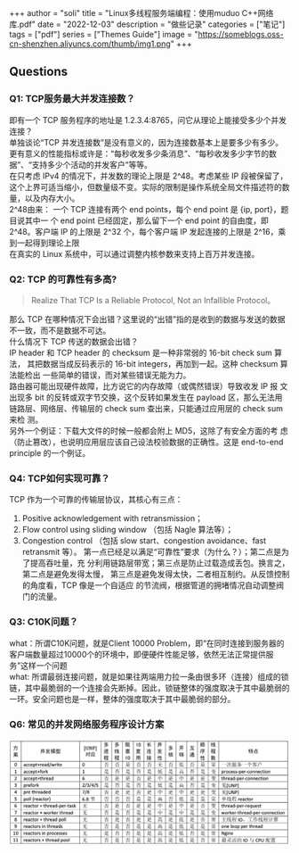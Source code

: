 +++
author = "soli"
title = "Linux多线程服务端编程：使用muduo C++网络库.pdf"
date = "2022-12-03"
description = "做些记录"
categories = ["笔记"]
tags = ["pdf"]
series = ["Themes Guide"]
image = "https://someblogs.oss-cn-shenzhen.aliyuncs.com/thumb/img1.png"
+++
<!--more-->
## Questions
### Q1: TCP服务最大并发连接数？
即有一个 TCP 服务程序的地址是 1.2.3.4:8765，问它从理论上能接受多少个并发连接？<br>
单独谈论“TCP 并发连接数”是没有意义的，因为连接数基本上是要多少有多少。更有意义的性能指标或许是：“每秒收发多少条消息”、“每秒收发多少字节的数据”、“支持多少个活动的并发客户”等等。<br>
在只考虑 IPv4 的情况下，并发数的理论上限是 2^48。考虑某些 IP 段被保留了，这个上界可适当缩小，但数量级不变。实际的限制是操作系统全局文件描述符的数量，以及内存大小。<br>
2^48由来：
一个 TCP 连接有两个 end points，每个 end point 是 {ip, port}，题目说其中一
个 end point 已经固定，那么留下一个 end point 的自由度，即 2^48。客户端 IP 的上限是 2^32 个，每个客户端 IP 发起连接的上限是 2^16，乘到一起得到理论上限<br>
在真实的 Linux 系统中，可以通过调整内核参数来支持上百万并发连接。
### Q2: TCP 的可靠性有多高?
> Realize That TCP Is a Reliable Protocol, Not an Infallible Protocol。

那么 TCP 在哪种情况下会出错？这里说的“出错”指的是收到的数据与发送的数据不一致，而不是数据不可达。<br>
什么情况下 TCP 传送的数据会出错？<br>
IP header 和 TCP header 的 checksum 是一种非常弱的 16-bit check sum 算法，
其把数据当成反码表示的 16-bit integers，再加到一起。这种 checksum 算法能检出
一些简单的错误，而对某些错误无能为力。<br>
路由器可能出现硬件故障，比方说它的内存故障（或偶然错误）导致收发 IP 报
文出现多 bit 的反转或双字节交换，这个反转如果发生在 payload 区，那么无法用
链路层、网络层、传输层的 check sum 查出来，只能通过应用层的 check sum 来检
测。<br>
另外一个例证：下载大文件的时候一般都会附上 MD5，这除了有安全方面的考
虑（防止篡改），也说明应用层应该自己设法校验数据的正确性。这是 end-to-end
principle 的一个例证。
### Q4: TCP如何实现可靠？
TCP 作为一个可靠的传输层协议，其核心有三点：
1. Positive acknowledgement with retransmission；
2. Flow control using sliding window （包括 Nagle 算法等）；
3. Congestion control （包括 slow start、congestion avoidance、fast retransmit
等）。
第一点已经足以满足“可靠性”要求（为什么？）；第二点是为了提高吞吐量，充
分利用链路层带宽；第三点是防止过载造成丢包。换言之，第二点是避免发得太慢，
第三点是避免发得太快，二者相互制约。从反馈控制的角度看，TCP 像是一个自适应
的节流阀，根据管道的拥堵情况自动调整阀门的流量。
### Q3: C10K问题？
what：所谓C10K问题，就是Client 10000 Problem，即“在同时连接到服务器的客户端数量超过10000个的环境中，即便硬件性能足够，依然无法正常提供服务”这样一个问题<br>
what: 所谓最弱连接问题，就是如果往两端用力拉一条由很多环（连接）组成的锁链，其中最脆弱的一个连接会先断掉。因此，锁链整体的强度取决于其中最脆弱的一环。安全问题也是一样，整体的强度取决于其中最脆弱的部分。
### Q6: 常见的并发网络服务程序设计方案
![12 种常见方案](static/concurreny-mode.jpg)